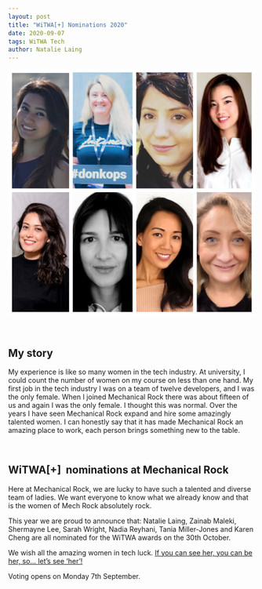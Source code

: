 ```yaml
---
layout: post
title: "WiTWA[+] Nominations 2020"
date: 2020-09-07
tags: WiTWA Tech
author: Natalie Laing
---
```


![Mechanical Rock Ladies](/img/MechRockLadies.png)

<br/>

## My story

My experience is like so many women in the tech industry. At university, I could count the number of women on my course on less than one hand. My first job in the tech industry I was on a team of twelve developers, and I was the only female.
When I joined Mechanical Rock there was about fifteen of us and again I was the only female. I thought this was normal. Over the years I have seen Mechanical Rock expand and hire some amazingly talented women. I can honestly say that it has made Mechanical Rock an amazing place to work, each person brings something new to the table.

<br/>

## WiTWA[+]  nominations at Mechanical Rock

Here at Mechanical Rock, we are lucky to have such a talented and diverse team of ladies.
We want everyone to know what we already know and that is the women of Mech Rock absolutely rock.

This year we are proud to announce that: Natalie Laing, Zainab Maleki, Shermayne Lee, Sarah Wright, Nadia Reyhani, Tania Miller-Jones and Karen Cheng are all nominated for the WiTWA awards on the 30th October.

We wish all the amazing women in tech luck. [If you can see her, you can be her, so… let’s see ‘her’!](https://www.witwa.org.au/initiatives/witwa-conference/)

Voting opens on Monday 7th September.
